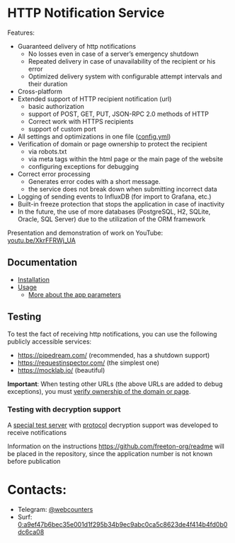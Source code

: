 # HTTP Notification Service

Features:
- Guaranteed delivery of http notifications
  - No losses even in case of a server’s emergency shutdown
  - Repeated delivery in case of unavailability of the recipient or his error
  - Optimized delivery system with configurable attempt intervals and their duration
- Cross-platform
- Extended support of HTTP recipient notification (url)
  - basic authorization
  - support of POST, GET, PUT, JSON-RPC 2.0 methods of HTTP
  - Correct work with HTTPS recipients
  - support of custom port
- All settings and optimizations in one file ([config.yml](docs/ConfigYML.md))
- Verification of domain or page ownership to protect the recipient
  - via robots.txt
  - via meta tags within the html page or the main page of the website
  - configuring exceptions for debugging
- Correct error processing
  - Generates error codes with a short message.
  - the service does not break down when submitting incorrect data
- Logging of sending events to InfluxDB (for import to Grafana, etc.)
- Built-in freeze protection that stops the application in case of inactivity  
- In the future, the use of more databases (PostgreSQL, H2, SQLite, Oracle, SQL Server) due to the utilization of the ORM framework

Presentation and demonstration of work on YouTube: [youtu.be/XkrFFRWj_UA](https://youtu.be/XkrFFRWj_UA)

## Documentation
- [Installation](docs/INSTALL.md)
- [Usage](docs/USAGE.md)
  - [More about the app parameters](docs/ConfigYML.md)

## Testing
To test the fact of receiving http notifications, you can use the following publicly accessible services:
- https://pipedream.com/ (recommended, has a shutdown support)
- https://requestinspector.com/ (the simplest one)
- https://mocklab.io/ (beautiful)

__Important__: When testing other URLs (the above URLs are added to debug exceptions), you must  [verify ownership of the domain or page](docs/USAGE.md#protecting-the-recipient-page). 

### Testing with decryption support
A [special test server](https://github.com/chain-action/httpserver4encoded-notifications) with [protocol](https://tonlabs.notion.site/Notification-provider-onboarding-3dd961bce8954d0da80208b9a908c773) decryption support was developed to receive notifications

Information on the instructions https://github.com/freeton-org/readme will be placed in the repository, since the application number is not known before publication

# Contacts:
- Telegram: [@webcounters](tg://resolve?domain=webcounters)
- Surf: [0:a9ef47b6bec35e001d1f295b34b9ec9abc0ca5c8623de4f414b4fd0b0dc6ca08](https://uri.ton.surf/surf/0:a9ef47b6bec35e001d1f295b34b9ec9abc0ca5c8623de4f414b4fd0b0dc6ca08)
